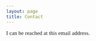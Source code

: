 ```yaml
---
layout: page
title: Contact
---
```

<span style="font-family: 'verdana'; font-size: 15px;">I can be reached at this email address.</span>

